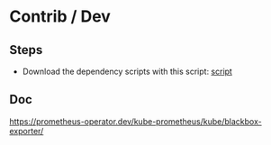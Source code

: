 # Contrib / Dev





## Steps

* Download the dependency scripts with this script: [script](dl-dependency-scripts)


## Doc

https://prometheus-operator.dev/kube-prometheus/kube/blackbox-exporter/